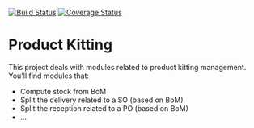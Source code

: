 [![Build Status](https://travis-ci.org/OCA/product-kitting.svg?branch=8.0)](https://travis-ci.org/OCA/product-kitting)
[![Coverage Status](https://coveralls.io/repos/OCA/product-kitting/badge.png?branch=8.0)](https://coveralls.io/r/OCA/product-kitting?branch=8.0)

Product Kitting
===============


This project deals with modules related to product kitting management. You'll find modules that:

 - Compute stock from BoM
 - Split the delivery related to a SO (based on BoM)
 - Split the reception related to a PO (based on BoM)
 - ...

[//]: # (addons)
[//]: # (end addons)
